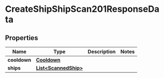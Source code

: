 

# CreateShipShipScan201ResponseData


## Properties

| Name | Type | Description | Notes |
|------------ | ------------- | ------------- | -------------|
|**cooldown** | [**Cooldown**](Cooldown.md) |  |  |
|**ships** | [**List&lt;ScannedShip&gt;**](ScannedShip.md) |  |  |



